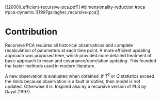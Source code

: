 [[2000li_efficient-recursive-pca.pdf]]
#dimensionality-reduction #pca #pca-dynamic 
[[1997gallagher_recursive-pca]]

# Contribution 

   Recursive PCA requires all historical observations and complete recalculation of parameters at each time point. A more efficient updating approach was proposed here, which provided more detailed treatment of basic approach to mean and covariance/correlation updating. This founded the faster methods used in modern literature. 

   A new observation is evaluated when obtained. If $T^2$ or $Q$ statistics exceed the limits because observation is a fault or outlier, then model is not updated. Otherwise it is. Inspired also by a recursive version of PLS by Dayal (1997). 
